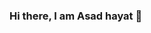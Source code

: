 ### Hi there, I am Asad hayat 👋

<!--
**axadhayat/axadhayat** is a ✨ _special_ ✨ repository because its `README.md` (this file) appears on your GitHub profile.

Here are some ideas to get you started:

-  I’m a Senior iOS developer having 4 year + experience 
- 🌱 I’m currently learning Python
- 👯 I’m looking to collaborate on social initiatives especially ed-tech
- 📫 How to reach me: Linked https://www.linkedin.com/in/link2asadhayat/
-->
